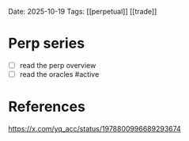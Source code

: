 Date: 2025-10-19
Tags: [[perpetual]] [[trade]]

# Perp series

- [ ] read the perp overview
- [ ] read the oracles #active 

# References
https://x.com/yq_acc/status/1978800996689293674